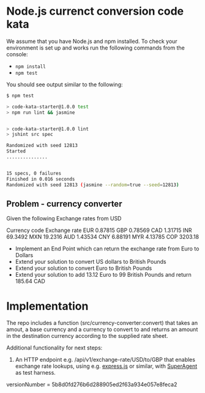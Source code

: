 # Node.js currenct conversion code kata

We assume that you have Node.js and npm installed.
To check your environment is set up and works run the following commands from the console:

* `npm install`
* `npm test`

You should see output similar to the following:

```bash
$ npm test

> code-kata-starter@1.0.0 test
> npm run lint && jasmine


> code-kata-starter@1.0.0 lint
> jshint src spec

Randomized with seed 12813
Started
...............


15 specs, 0 failures
Finished in 0.016 seconds
Randomized with seed 12813 (jasmine --random=true --seed=12813)
```
## Problem - currency converter

Given the following Exchange rates from USD

Currency code 	Exchange rate
EUR 	0.87815
GBP 	0.78569
CAD 	1.31715
INR 	69.3492
MXN 	19.2316
AUD 	1.43534
CNY 	6.88191
MYR 	4.13785
COP 	3203.18

* Implement an End Point which can return the exchange rate from Euro to Dollars
* Extend your solution to convert US dollars to British Pounds
* Extend your solution to convert Euro to British Pounds
* Extend your solution to add 13.12 Euro to 99 British Pounds and return 185.64 CAD

# Implementation

The repo includes a function (src/currency-converter:convert) that takes an amout, a base currency and a currency to convert to and returns an amount in the destination currency according to the supplied rate sheet.

Additional functionality for next steps:

1) An HTTP endpoint e.g. /api/v1/exchange-rate/USD/to/GBP that enables exchange rate lookups, using e.g. [express.js](http://expressjs.com/) or similar, with [SuperAgent](https://www.npmjs.com/package/superagent) as test harness.

versionNumber = 5b8d0fd276b6d288905ed2f63a934e057e8feca2
